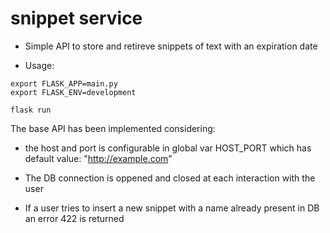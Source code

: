 # snippet service

- Simple API to store and retireve snippets of text with an expiration date

- Usage:

```
export FLASK_APP=main.py
export FLASK_ENV=development

flask run
```


The base API has been implemented considering:

- the host and port is configurable in global var HOST_PORT which has
  default value: "http://example.com"

- The DB connection is oppened and closed at each interaction with the user

- If a user tries to insert a new snippet with a name already present in DB
  an error 422 is returned 
  
